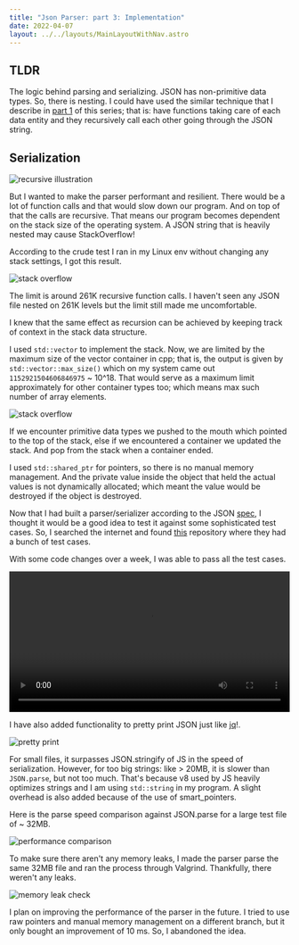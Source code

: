 ```yaml
---
title: "Json Parser: part 3: Implementation"
date: 2022-04-07
layout: ../../layouts/MainLayoutWithNav.astro
---
```


## TLDR

The logic behind parsing and serializing.
JSON has non-primitive data types. So, there is nesting. I could have used the similar technique that I describe in [part 1](/p_blog/articles/json_parser_part_1) of this series; that is: have functions taking care of each data entity and they recursively call each other going through the JSON string.

## Serialization

![recursive illustration](/assets/rec_ill.svg)

But I wanted to make the parser performant and resilient. There would be a lot of function calls and that would slow down our program. And on top of that the calls are recursive. That means our program becomes dependent on the stack size of the operating system. A JSON string that is heavily nested may cause StackOverflow!

According to the crude test I ran in my Linux env without changing any stack settings, I got this result.

![stack overflow](/assets/stack_test.png)

The limit is around 261K recursive function calls. I haven't seen any JSON file nested on 261K levels but the limit still made me uncomfortable.

I knew that the same effect as recursion can be achieved by keeping track of context in the stack data structure.

I used `std::vector` to implement the stack. Now, we are limited by the maximum size of the vector container in cpp; that is, the output is given by `std::vector::max_size()` which on my system came out `1152921504606846975` ~ 10^18. That would serve as a maximum limit approximately for other container types too; which means max such number of array elements.

![stack overflow](/assets/shapes_non_rec.svg)

If we encounter primitive data types we pushed to the mouth which pointed to the top of the stack, else if we encountered a container we updated the stack. And pop from the stack when a container ended.

I used `std::shared_ptr` for pointers, so there is no manual memory management. And the private value inside the object that held the actual values is not dynamically allocated; which meant the value would be destroyed if the object is destroyed.

Now that I had built a parser/serializer according to the JSON [spec](https://www.json.org/json-en.html), I thought it would be a good idea to test it against some sophisticated test cases. So, I searched the internet and found [this](https://github.com/nst/JSONTestSuite/tree/master/test_parsing) repository where they had a bunch of test cases.

With some code changes over a week, I was able to pass all the test cases.

<video src="/assets/running_tests.webm" width="100%" controls> </video>

I have also added functionality to pretty print JSON just like [jq](https://github.com/stedolan/jq)!.

![pretty print](/assets/pretty_print.png)

For small files, it surpasses JSON.stringify of JS in the speed of serialization. However, for too big strings: like > 20MB, it is slower than `JSON.parse`, but not too much. That's because v8 used by JS heavily optimizes strings and I am using `std::string` in my program. A slight overhead is also added because of the use of smart_pointers.

Here is the parse speed comparison against JSON.parse for a large test file of ~ 32MB.

![performance comparison](/assets/performance_against_json_parse.png)

To make sure there aren't any memory leaks, I made the parser parse the same 32MB file and ran the process through Valgrind. Thankfully, there weren't any leaks.

![memory leak check](/assets/leak.png)

I plan on improving the performance of the parser in the future. I tried to use raw pointers and manual memory management on a different branch, but it only bought an improvement of 10 ms. So, I abandoned the idea.

